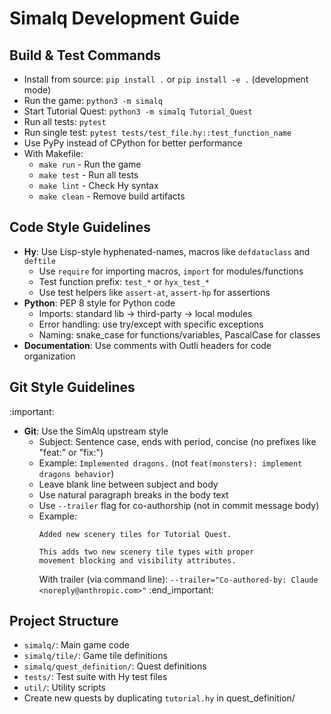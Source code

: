 # Simalq Development Guide

## Build & Test Commands
- Install from source: `pip install .` or `pip install -e .` (development mode)
- Run the game: `python3 -m simalq`
- Start Tutorial Quest: `python3 -m simalq Tutorial_Quest`
- Run all tests: `pytest`
- Run single test: `pytest tests/test_file.hy::test_function_name`
- Use PyPy instead of CPython for better performance
- With Makefile:
  - `make run` - Run the game
  - `make test` - Run all tests
  - `make lint` - Check Hy syntax
  - `make clean` - Remove build artifacts

## Code Style Guidelines
- **Hy**: Use Lisp-style hyphenated-names, macros like `defdataclass` and `deftile`
  - Use `require` for importing macros, `import` for modules/functions
  - Test function prefix: `test_*` or `hyx_test_*`
  - Use test helpers like `assert-at`, `assert-hp` for assertions
- **Python**: PEP 8 style for Python code
  - Imports: standard lib → third-party → local modules
  - Error handling: use try/except with specific exceptions
  - Naming: snake_case for functions/variables, PascalCase for classes
- **Documentation**: Use comments with Outli headers for code organization

## Git Style Guidelines

:important:
- **Git**: Use the SimAlq upstream style
  - Subject: Sentence case, ends with period, concise (no prefixes like "feat:" or "fix:")
  - Example: `Implemented dragons.` (not `feat(monsters): implement dragons behavior`)
  - Leave blank line between subject and body
  - Use natural paragraph breaks in the body text
  - Use `--trailer` flag for co-authorship (not in commit message body)
  - Example:
    ```
    Added new scenery tiles for Tutorial Quest.

    This adds two new scenery tile types with proper
    movement blocking and visibility attributes.
    ```
    With trailer (via command line): `--trailer="Co-authored-by: Claude <noreply@anthropic.com>"`
:end_important:

## Project Structure
- `simalq/`: Main game code
- `simalq/tile/`: Game tile definitions
- `simalq/quest_definition/`: Quest definitions
- `tests/`: Test suite with Hy test files
- `util/`: Utility scripts
- Create new quests by duplicating `tutorial.hy` in quest_definition/